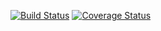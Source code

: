 [![Build Status](https://travis-ci.com/paradoxicalcoders/bootcamphelper.svg?branch=master)](https://travis-ci.com/paradoxicalcoders/bootcamphelper)
[![Coverage Status](https://coveralls.io/repos/github/paradoxicalcoders/bootcamphelper/badge.svg?branch=master)](https://coveralls.io/github/paradoxicalcoders/bootcamphelper?branch=master)